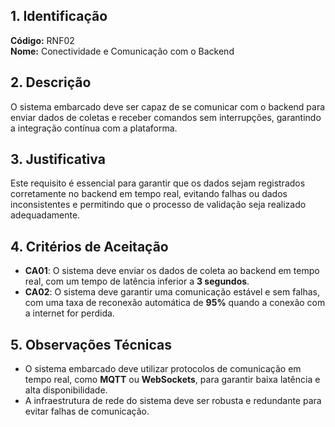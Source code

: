 ## 1. Identificação  
**Código:** RNF02  
**Nome:** Conectividade e Comunicação com o Backend

## 2. Descrição  
O sistema embarcado deve ser capaz de se comunicar com o backend para enviar dados de coletas e receber comandos sem interrupções, garantindo a integração contínua com a plataforma.

## 3. Justificativa  
Este requisito é essencial para garantir que os dados sejam registrados corretamente no backend em tempo real, evitando falhas ou dados inconsistentes e permitindo que o processo de validação seja realizado adequadamente.

## 4. Critérios de Aceitação  
- **CA01**: O sistema deve enviar os dados de coleta ao backend em tempo real, com um tempo de latência inferior a **3 segundos**.  
- **CA02**: O sistema deve garantir uma comunicação estável e sem falhas, com uma taxa de reconexão automática de **95%** quando a conexão com a internet for perdida.

## 5. Observações Técnicas  
- O sistema embarcado deve utilizar protocolos de comunicação em tempo real, como **MQTT** ou **WebSockets**, para garantir baixa latência e alta disponibilidade.
- A infraestrutura de rede do sistema deve ser robusta e redundante para evitar falhas de comunicação.
